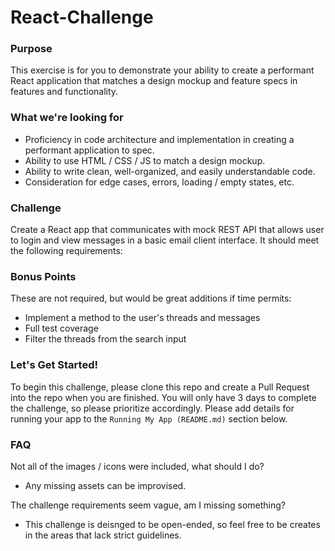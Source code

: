 # React-Challenge

### Purpose

This exercise is for you to demonstrate your ability to create a performant React application that matches a design mockup and feature specs in features and functionality.

### What we're looking for

* Proficiency in code architecture and implementation in creating a performant application to spec.
* Ability to use HTML / CSS / JS to match a design mockup.
* Ability to write clean, well-organized, and easily understandable code.
* Consideration for edge cases, errors, loading / empty states, etc.

### Challenge

Create a React app that communicates with mock REST API that allows user to login and view messages in a basic email client interface. It should meet the following requirements:


### Bonus Points

These are not required, but would be great additions if time permits:

* Implement a method to the user's threads and messages
* Full test coverage
* Filter the threads from the search input

### Let's Get Started!

To begin this challenge, please clone this repo and create a Pull Request into the repo when you are finished. You will only have 3 days to complete the challenge, so please prioritize accordingly. Please add details for running your app to the `Running My App (README.md)` section below.

### FAQ

Not all of the images / icons were included, what should I do?
* Any missing assets can be improvised.

The challenge requirements seem vague, am I missing something?
* This challenge is deisnged to be open-ended, so feel free to be creates in the areas that lack strict guidelines.
